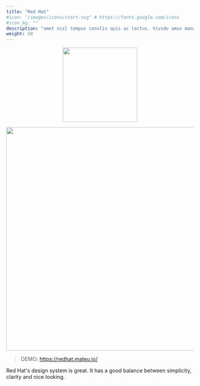 ```yaml
---
title: "Red Hat"
#icon: "/images/icons/start.svg" # https://fonts.google.com/icons
#icon_bg: ""
description: "amet nisl tempus convlis quis ac lectus. Vivsdv amus mana justo, lacinia eget"
weight: 50
---
```



<p align="center"><img src="../../../images/Red_Hat_Logo_2019.svg?raw=true" width="200"/></p>

<p align="center"><img src="../../../images/basic-form-redhat.png?raw=true" width="600"/></p>

> DEMO: https://redhat.mateu.io/

Red Hat's design system is great. It has a good balance between simplicity, clarity and nice looking.

